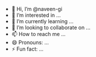 - 👋 Hi, I’m @naveen-gi
- 👀 I’m interested in ...
- 🌱 I’m currently learning ...
- 💞️ I’m looking to collaborate on ...
- 📫 How to reach me ...
- 😄 Pronouns: ...
- ⚡ Fun fact: ...

<!---
naveen-gi/naveen-gi is a ✨ special ✨ repository because its `README.md` (this file) appears on your GitHub profile.
You can click the Preview link to take a look at your changes.
--->
